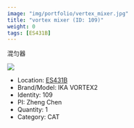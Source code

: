 ```yaml
---
image: "img/portfolio/vertex_mixer.jpg"
title: "vortex mixer (ID: 109)"
weight: 0
tags: [ES431B]
---
```


混匀器

<!--more-->

![](../../img/portfolio/vertex_mixer.jpg)

- Location: [ES431B](../../tags/es431b)
- Brand/Model: IKA VORTEX2
- Identity: 109
- PI: Zheng Chen
- Quantity: 1
- Category: CAT






